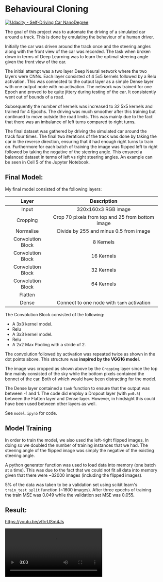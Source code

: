 # Behavioural Cloning
[![Udacity - Self-Driving Car NanoDegree](https://s3.amazonaws.com/udacity-sdc/github/shield-carnd.svg)](http://www.udacity.com/drive)

The goal of this project was to automate the driving of a simulated car around a track. This is done by emulating the behaviour of a human driver.

Initially the car was driven around the track once and the steering angles along with the front view of the car was recorded. The task when broken down in terms of Deep Learning was to learn the optimal steering angle given the front view of the car.

The initial attempt was a two layer Deep Neural network where the two layers were CNNs. Each layer consisted of 4 5x5 kernels followed by a Relu activation. This was connected to the output layer as a simple Dense layer with one output node with no activation. The network was trained for one Epoch and proved to be quite jittery during testing of the car. It consistently went out of bounds of a road.

Subsequently the number of kernels was increased to 32 5x5 kernels and trained for 4 Epochs. The driving was much smoother after this training but continued to move outside the road limits. This was mainly due to the fact that there was an imbalance of left turns compared to right turns.

The final dataset was gathered by driving the simulated car around the track four times. The final two iterations of the track was done by taking the car in the reverse direction, ensuring that it had enough right turns to train on. Furthermore for each batch of training the image was flipped left to right followed by taking the negative of the steering angle. This ensured a balanced dataset in terms of left vs right steering angles. An example can be seen in Cell 5 of the Jupyter Notebook.

## Final Model:
My final model consisted of the following layers:

| Layer         		|     Description	        					|
|:---------------------:|:---------------------------------------------:|
| Input         		| 320x160x3 RGB image   							|
| Cropping | Crop 70 pixels from top and 25 from bottom image |
| Normalise | Divide by 255 and minus 0.5 from image |
| Convolution Block     	| 8 Kernels 	|
| Convolution Block     	| 16 Kernels 	|
| Convolution Block     	| 32 Kernels 	|
| Convolution Block     	| 64 Kernels 	|
| Flatten					|												|
| Dense	| Connect to one node with `tanh` activation 				|

The Convolution Block consisted of the following:
- A 3x3 kernel model.
- Relu
- A 3x3 kernel model.
- Relu
- A 2x2 Max Pooling with a stride of 2.

The convolution followed by activation was repeated twice as shown in the dot points above. This structure was **inspired by the VGG16 model**.

The image was cropped as shown above by the `Cropping` layer since the top line mainly consisted of the sky while the bottom pixels contained the bonnet of the car. Both of which would have been distracting for the model.

The Dense layer contained a `tanh` function to ensure that the output was between -1 and 1. The code did employ a Dropout layer (with `p=0.5`) between the Flatten layer and Dense layer. However, in hindsight this could have been used between other layers as well.

See `model.ipynb` for code.

## Model Training
In order to train the model, we also used the left-right flipped images. In doing so we doubled the number of training instances that we had. The steering angle of the flipped image was simply the negative of the existing steering angle.

A python generator function was used to load data into memory (one batch at a time). This was due to the fact that we could not fit all data into memory given that there were ~32000 images (including the flipped images).

5% of the data was taken to be a validation set using scikit learn's `train_test_split` function (~1600 images). After three epochs of training the train MSE was 0.049 while the validation set MSE was 0.055.

## Result:
https://youtu.be/vflrrUSm4Js

<video src="./video.mp4" width="320" height="160" controls preload></video>
